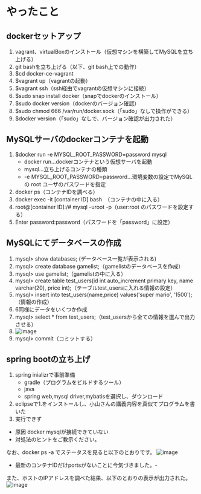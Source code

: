 # やったこと
## dockerセットアップ
1. vagrant、virtualBoxのインストール（仮想マシンを構築してMySQLを立ち上げる）
2. git bashを立ち上げる（以下、git bash上での動作）
3. $cd docker-ce-vagrant
4. $vagrant up（vagrantの起動）
5. $vagrant ssh（ssh経由でvagrantの仮想マシンに接続）
6. $sudo snap install docker（snapでdockerのインストール）
7. $sudo docker version（dockerのバージョン確認）
8. $sudo chmod 666 /var/run/docker.sock（「sudo」なしで操作ができる）
9. $docker version（「sudo」なしで、バージョン確認が出力された）

## MySQLサーバのdockerコンテナを起動
1. $docker run -e MYSQL_ROOT_PASSWORD=password mysql
     - docker run…dockerコンテナという仮想サーバを起動
     - mysql…立ち上げるコンテナの種類
     - -e MYSQL_ROOT_PASSWORD=password…環境変数の設定でMySQL の root ユーザのパスワードを指定
2. docker ps（コンテナIDを調べる）
3. docker exec -it [container ID] bash　（コンテナの中に入る）
4. root@[container ID]:/# mysql -uroot -p（user:root のパスワードを設定する）
5. Enter password:password（パスワードを「password」に設定）
## MySQLにてデータベースの作成
1. mysql> show databases; (データベース一覧が表示される)
2. mysql> create database gamelist;（gamelistのデータベースを作成）
3. mysql> use gamelist;（gamelistの中に入る）
4. mysql> create table test_users(id int auto_increment primary key, name varchar(20), price int);（テーブルtest_usersに入れる情報の設定）
5. mysql> insert into test_users(name,price) values('super mario', '1500');（情報の作成）
6. 6同様にデータをいくつか作成
7. mysql> select * from test_users;（test_usersから全ての情報を選んで出力させる）
8. ![image](https://user-images.githubusercontent.com/97898586/171424506-4a5d7cb5-01f1-4106-ad1f-1d0cfd7df90f.png)
9. mysql> commit（コミットする）
## spring bootの立ち上げ
1. spring inializrで事前準備
    - gradle（プログラムをビルドするツール）
    - java
    - spring web,mysql driver,mybatisを選択し、ダウンロード
2. eclipseで1.をインストールし、小山さんの講義内容を真似てプログラムを書いた
3. 実行できず





* 原因
docker mysqlが接続できていない
* 対処法のヒントをご教示ください。

なお、docker ps -a でステータスを見ると以下のとおりです。
![image](https://user-images.githubusercontent.com/97898586/171432875-75886594-d52b-488f-9ead-de70c2c9f20e.png)
- 最新のコンテナIDだけportsがないことに今気づきました。-

また、ホストのIPアドレスを調べた結果、以下のとおりの表示が出力された。
![image](https://user-images.githubusercontent.com/97898586/171432365-29e92749-6364-4c14-b0d4-3d2ea2dd949e.png)
